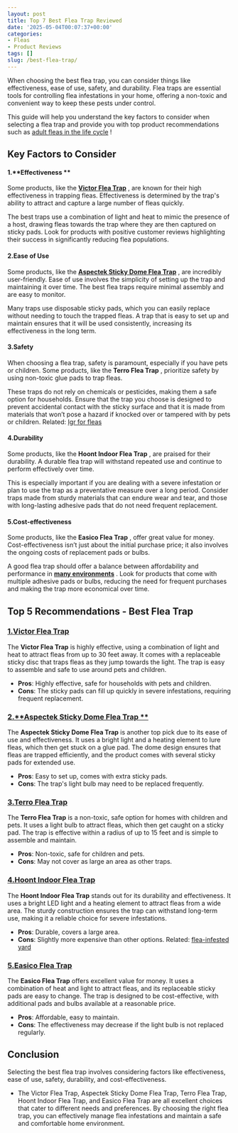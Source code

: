 ```yaml
---
layout: post
title: Top 7 Best Flea Trap Reviewed
date: '2025-05-04T00:07:37+00:00'
categories:
- Fleas
- Product Reviews
tags: []
slug: /best-flea-trap/
---
```


When choosing the best flea trap, you can consider things like effectiveness, ease of use, safety, and durability. Flea traps are essential tools for controlling flea infestations in your home, offering a non-toxic and convenient way to keep these pests under control.

This guide will help you understand the key factors to consider when selecting a flea trap and provide you with top product recommendations such as
[adult fleas in the life cycle](https://pestpolicy.com/flea-life-cycle/)
!
## Key Factors to Consider
#### 1.**Effectiveness **
Some products, like the
[**Victor Flea Trap**](https://www.amazon.com/dp/B000668Z96/?tag=p-policy-20)
, are known for their high effectiveness in trapping fleas. Effectiveness is determined by the trap's ability to attract and capture a large number of fleas quickly.

The best traps use a combination of light and heat to mimic the presence of a host, drawing fleas towards the trap where they are then captured on sticky pads. Look for products with positive customer reviews highlighting their success in significantly reducing flea populations.
#### 2.**Ease of Use**
Some products, like the
[**Aspectek Sticky Dome Flea Trap**](https://www.amazon.com/dp/B01MEG8LKK/?tag=p-policy-20)
, are incredibly user-friendly. Ease of use involves the simplicity of setting up the trap and maintaining it over time. The best flea traps require minimal assembly and are easy to monitor.

Many traps use disposable sticky pads, which you can easily replace without needing to touch the trapped fleas. A trap that is easy to set up and maintain ensures that it will be used consistently, increasing its effectiveness in the long term.
#### 3.**Safety**
When choosing a flea trap, safety is paramount, especially if you have pets or children. Some products, like the
**Terro Flea Trap**
, prioritize safety by using non-toxic glue pads to trap fleas.

These traps do not rely on chemicals or pesticides, making them a safe option for households. Ensure that the trap you choose is designed to prevent accidental contact with the sticky surface and that it is made from materials that won’t pose a hazard if knocked over or tampered with by pets or children.
Related:
[Igr for fleas](https://pestpolicy.com/best-igr-for-fleas/)
#### 4.**Durability**
Some products, like the
**Hoont Indoor Flea Trap**
, are praised for their durability. A durable flea trap will withstand repeated use and continue to perform effectively over time.

This is especially important if you are dealing with a severe infestation or plan to use the trap as a preventative measure over a long period. Consider traps made from sturdy materials that can endure wear and tear, and those with long-lasting adhesive pads that do not need frequent replacement.
#### 5.**Cost-effectiveness**
Some products, like the
**Easico Flea Trap**
, offer great value for money. Cost-effectiveness isn’t just about the initial purchase price; it also involves the ongoing costs of replacement pads or bulbs.

A good flea trap should offer a balance between affordability and performance in
[**many environments**](http://bioweb.uwlax.edu/bio210/s2012/dorshors_jaco/habitat.htm)
. Look for products that come with multiple adhesive pads or bulbs, reducing the need for frequent purchases and making the trap more economical over time.
## Top 5 Recommendations - Best Flea Trap
### [1.**Victor Flea Trap**](https://www.amazon.com/dp/B000668Z96/?tag=p-policy-20)
The
**Victor Flea Trap**
is highly effective, using a combination of light and heat to attract fleas from up to 30 feet away. It comes with a replaceable sticky disc that traps fleas as they jump towards the light. The trap is easy to assemble and safe to use around pets and children.
- **Pros**: Highly effective, safe for households with pets and children.
- **Cons**: The sticky pads can fill up quickly in severe infestations, requiring frequent replacement.
### [2.**Aspectek Sticky Dome Flea Trap **](https://www.amazon.com/dp/B01MEG8LKK/?tag=p-policy-20)
The
**Aspectek Sticky Dome Flea Trap**
is another top pick due to its ease of use and effectiveness. It uses a bright light and a heating element to lure fleas, which then get stuck on a glue pad. The dome design ensures that fleas are trapped efficiently, and the product comes with several sticky pads for extended use.
- **Pros**: Easy to set up, comes with extra sticky pads.
- **Cons**: The trap's light bulb may need to be replaced frequently.
### [3.**Terro Flea Trap**](https://www.amazon.com/dp/B08C4JTZFL/?tag=p-policy-20)
The
**Terro Flea Trap**
is a non-toxic, safe option for homes with children and pets. It uses a light bulb to attract fleas, which then get caught on a sticky pad. The trap is effective within a radius of up to 15 feet and is simple to assemble and maintain.
- **Pros**: Non-toxic, safe for children and pets.
- **Cons**: May not cover as large an area as other traps.
### [4.**Hoont Indoor Flea Trap**](https://www.amazon.com/dp/B08C4JTZFL/?tag=p-policy-20)
The
**Hoont Indoor Flea Trap**
stands out for its durability and effectiveness. It uses a bright LED light and a heating element to attract fleas from a wide area. The sturdy construction ensures the trap can withstand long-term use, making it a reliable choice for severe infestations.
- **Pros**: Durable, covers a large area.
- **Cons**: Slightly more expensive than other options.
Related:
[flea-infested yard](https://pestpolicy.com/best-flea-spray-for-yard/)
### [5.**Easico Flea Trap**](https://www.amazon.com/dp/B09NBKKQSZ/?tag=p-policy-20)
The
**Easico Flea Trap**
offers excellent value for money. It uses a combination of heat and light to attract fleas, and its replaceable sticky pads are easy to change. The trap is designed to be cost-effective, with additional pads and bulbs available at a reasonable price.
- **Pros**: Affordable, easy to maintain.
- **Cons**: The effectiveness may decrease if the light bulb is not replaced regularly.
## Conclusion
Selecting the best flea trap involves considering factors like effectiveness, ease of use, safety, durability, and cost-effectiveness.
- The Victor Flea Trap, Aspectek Sticky Dome Flea Trap, Terro Flea Trap, Hoont Indoor Flea Trap, and Easico Flea Trap are all excellent choices that cater to different needs and preferences.
By choosing the right flea trap, you can effectively manage flea infestations and maintain a safe and comfortable home environment.
